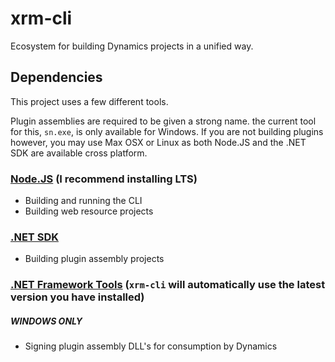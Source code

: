 # xrm-cli

Ecosystem for building Dynamics projects in a unified way.

## Dependencies

This project uses a few different tools.

Plugin assemblies are required to be given a strong name. the current tool for this, `sn.exe`, is only available for Windows. If you are not building plugins however, you may use Max OSX or Linux as both Node.JS and the .NET SDK are available cross platform.

### [Node.JS](https://nodejs.org/en/) (I recommend installing LTS)

- Building and running the CLI
- Building web resource projects

### [.NET SDK](https://docs.microsoft.com/en-us/dotnet/core/sdk)

- Building plugin assembly projects

### [.NET Framework Tools](https://docs.microsoft.com/en-us/dotnet/framework/tools/) (`xrm-cli` will automatically use the latest version you have installed)
##### ***WINDOWS ONLY***

- Signing plugin assembly DLL's for consumption by Dynamics